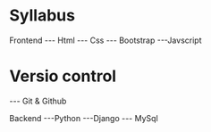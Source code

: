 # Syllabus 

Frontend
--- Html
--- Css
--- Bootstrap
---Javscript

# Versio control
--- Git & Github

Backend
---Python
---Django 
--- MySql